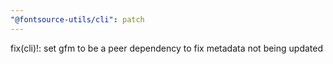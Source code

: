 ```yaml
---
"@fontsource-utils/cli": patch
---
```


fix(cli)!: set gfm to be a peer dependency to fix metadata not being updated
